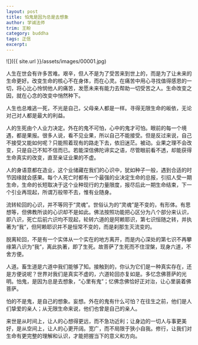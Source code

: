 ```yaml
---
layout: post
title: 怕鬼是因为总是去想象
author: 学诚法师
trim: 王盼
category: buddha
tags: 正信
excerpt:
---
```


![]({{ site.url }}/assets/images/00001.jpg)

人生在世会有许多苦难。艰辛，但人不是为了受苦来到世上的，而是为了让未来的生命更好。改变生命的核心不在身体，而在心灵。在痛苦中用心寻找值得感恩的一切，将心比心怜悯他人的痛苦，发愿未来有能力去帮助一切受苦之人。生命改变之因，就在心念的改变中悄然种下。

人生也总难逃一死，不光是自己，父母亲人都是一样。寻得无限生命的皈依，无论对己对人都是最大的利益。

人的生死由个人业力决定。外在的鬼不可怕，心中的鬼才可怕。眼前的每一个境遇，都是果报。很多人说，看不见业果，所以自己不能接受。但是反过来说，自己不接受又能如何呢？只能照着现有的路走下去，依旧迷茫。被动。业果之理不会改变，只是自己不知不信而已。若能深信佛陀谛实之语，尽管眼前看不透，却能获得生命真实的改变，直至亲证业果的不虚。

人的身语意都在造业，这个业储藏在我们的心识中，犹如种子一般，遇到合适的时节因缘就会感果。每个人死亡时都有一个最强的业决定生命的总报，引招人受一期生命，生命的长短取决于这个业种现行的力量限度，报尽后此一期生命结束，下一个引业再现起，所谓万般带不去，惟有业随身。

流转轮回的心识，并不等同于“灵魂”。世俗认为的“灵魂”是不变的，有形体。有思想等，但佛教所谈的心识却不是如此。佛法按照功能把心区分为八个部分来认识，即八识，死亡后前六识均不现起，轮转六道的是阿赖耶识，第七识恒随之转，并执著为“我”，但阿赖耶识并不是恒常不变的，而是刹那生灭流变的。

脱离轮回，不是有一个实体从一个实在的地方离开，而是内心深处的第七识不再攀缘第八识为“我”，离此执著，即了生死。故菩萨了生死而不住涅槃，现身六道，不舍方便。

人道。畜生道是六道中我们能够了知。接触到的，你认为它们是一种真实存在，还是方便说呢？世界对我们是真实不虚的，六道轮回亦复如是。多忆念佛菩萨的光明。怕鬼，是因为总是去想象，“心里有鬼”；忆佛念佛恰好正对治，让心里装着佛菩萨。

怕的不是鬼，是自己的想象。妄想。外在的鬼有什么可怕？在往生之前，他们是人们挚爱的亲人；从无限生命来说，他们也曾是自己的亲人。

来世是从时间上，让人的心想得更远，而不急功近利；让身边的一切人与事更美好，是从空间上，让人的心更开阔。宽广，而不局限于狭小自我。修行，让我们对生命有更完整的理解和认识，才能把握当下的意义和方向。
